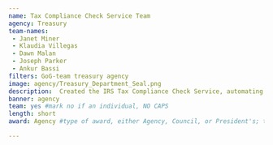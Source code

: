 ```yaml
---
name: Tax Compliance Check Service Team
agency: Treasury
team-names:
 - Janet Miner
 - Klaudia Villegas
 - Dawn Malan
 - Joseph Parker
 - Ankur Bassi
filters: GoG-team treasury agency
image: agency/Treasury_Department_Seal.png
description:  Created the IRS Tax Compliance Check Service, automating and modernized the work of checking tax compliance for individuals. By applying technology to this process, they were able to significantly reduce the wait time to receive a tax compliance check.
banner: agency
team: yes #mark no if an individual, NO CAPS
length: short
award: Agency #type of award, either Agency, Council, or President's; this is case sensitive so make sure to match the options listed exactly. This section generates the format of the card

---
```

